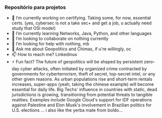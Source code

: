 ### Repositório para projetos 

- 🔭 I’m currently working on certifying. Taking some, for now, essential certs. (yes, cybersec is not a take sec+ and get a job, u actually need study that OSI model)
- 🌱 I’m currently learning Networks, Java, Python, and other languages
- 👯 I’m looking to collaborate on nothing currently
- 🤔 I’m looking for help with nothing, mb
- 💬 Ask me about Geopolitics and Chimas, if u're willingly, oc
- 📫 How to reach me? Linkedinus
- ⚡ Fun fact? The future of geopolitics will be shaped by persistent zero-day cyber attacks, often initiated by organized crime contracted by governments for cyberterrorism, theft of secret, top-secret intel, or any other given reasons. As urban populations rise and short-term rentals increases, super-apps (yeah, taking the chinese example) will become essential for daily life.
  Big Techs' influence in countries with static, dead jurisdictions is growing, transitioning from potential threats to tangible realities. Examples include Google Cloud's support for IDF operations against Palestine and Elon Musk's involvement in Brazilian politics for U.S. elections
... i also like the yerba mate from boldo...
